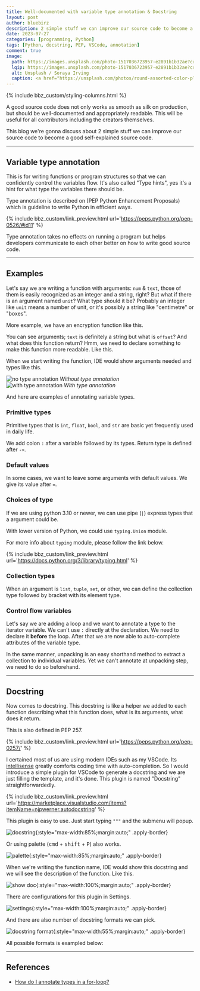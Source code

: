 ```yaml
---
title: Well-documented with variable type annotation & Docstring
layout: post
author: bluebirz
description: 2 simple stuff we can improve our source code to become a good self-explained source code.
date: 2023-07-27
categories: [programming, Python]
tags: [Python, docstring, PEP, VSCode, annotation]
comment: true
image:
  path: https://images.unsplash.com/photo-1517036723957-e2891b1b32ae?crop=entropy&cs=tinysrgb&fit=max&fm=jpg&ixid=M3wxMTc3M3wwfDF8c2VhcmNofDJ8fHRvbmdzJTIwYm93bHxlbnwwfHx8fDE2ODk5NzEyNTV8MA&ixlib=rb-4.0.3&q=80&w=2000
  lqip: https://images.unsplash.com/photo-1517036723957-e2891b1b32ae?crop=entropy&cs=tinysrgb&fit=max&fm=jpg&ixid=M3wxMTc3M3wwfDF8c2VhcmNofDJ8fHRvbmdzJTIwYm93bHxlbnwwfHx8fDE2ODk5NzEyNTV8MA&ixlib=rb-4.0.3&q=10&w=2000
  alt: Unsplash / Soraya Irving
  caption: <a href="https://unsplash.com/photos/round-assorted-color-plastic-cases-AGtksbL8z2c">Unsplash / Soraya Irving</a>
---
```


{% include bbz_custom/styling-columns.html %}

A good source code does not only works as smooth as silk on production, but should be well-documented and appropriately readable. This will be useful for all contributors including the creators themselves.

This blog we're gonna discuss about 2 simple stuff we can improve our source code to become a good self-explained source code.

---

## Variable type annotation

This is for writing functions or program structures so that we can confidently control the variables flow. It's also called "Type hints", yes it's a hint for what type the variables there should be.

Type annotation is described on [PEP Python Enhancement Proposals) which is guideline to write Python in efficient ways.

{% include bbz_custom/link_preview.html url='<https://peps.python.org/pep-0526/#id11>' %}

Type annotation takes no effects on running a program but helps developers communicate to each other better on how to write good source code.

---

## Examples

Let's say we are writing a function with arguments: `num` & `text`, those of them is easily recognized as an integer and a string, right? But what if there is an argument named `unit`? What type should it be? Probably an integer like `unit` means a number of unit, or it's possibly a string like "centimetre" or "boxes".

More example, we have an encryption function like this.

<script src="https://gist.github.com/bluebirz/197267d81c40baf8d0ba9e94d6e53502.js?file=func-no-hint.py"></script>

You can see arguments; `text` is definitely a string but what is `offset`? And what does this function return? Hmm, we need to declare something to make this function more readable. Like this.

<script src="https://gist.github.com/bluebirz/197267d81c40baf8d0ba9e94d6e53502.js?file=func-with-hint.py"></script>

When we start writing the function, IDE would show arguments needed and types like this.‌

<div class="row">
    <div class="col-2">
        <img src="https://bluebirzdotnet.s3.ap-southeast-1.amazonaws.com/type-hint-docstring/01-tooltip-no-hint.png" alt="no type annotation" loading="lazy" class="apply-border">
        <em>Without type annotation</em>
    </div>
 <div class="col-2">
        <img src="https://bluebirzdotnet.s3.ap-southeast-1.amazonaws.com/type-hint-docstring/02-tooltip-with-hint.png" alt="with type annotation" loading="lazy" class="apply-border">
        <em>With type annotation</em>
    </div>
</div>

And here are examples of annotating variable types.

### Primitive types

Primitive types that is `int`, `float`, `bool`, and `str` are basic yet frequently used in daily life.

We add colon `:` after a variable followed by its types. Return type is defined after `->`.

<script src="https://gist.github.com/bluebirz/197267d81c40baf8d0ba9e94d6e53502.js?file=hint_primitive.py"></script>

### Default values

In some cases, we want to leave some arguments with default values. We give its value after `=`.

<script src="https://gist.github.com/bluebirz/197267d81c40baf8d0ba9e94d6e53502.js?file=hint_default.py"></script>

### Choices of type

If we are using python 3.10 or newer, we can use pipe (`|`)  express types that a argument could be.

With lower version of Python, we could use `typing.Union` module.

<script src="https://gist.github.com/bluebirz/197267d81c40baf8d0ba9e94d6e53502.js?file=hint_union.py"></script>

For more info about `typing` module, please follow the link below.

{% include bbz_custom/link_preview.html url='<https://docs.python.org/3/library/typing.html>' %}

### Collection types

When an argument is `list`, `tuple`, `set`, or other, we can define the collection type followed by bracket with its element type.

<script src="https://gist.github.com/bluebirz/197267d81c40baf8d0ba9e94d6e53502.js?file=hint_collection.py"></script>

### Control flow variables

Let's say we are adding a loop and we want to annotate a type to the iterator variable. We can't use `:` directly at the declaration. We need to declare it **before** the loop. After that we are now able to auto-complete attributes of the variable type.

In the same manner, unpacking is an easy shorthand method to extract a collection to individual variables. Yet we can't annotate at unpacking step, we need to do so beforehand.

<script src="https://gist.github.com/bluebirz/197267d81c40baf8d0ba9e94d6e53502.js?file=hint_loop_unpack.py"></script>

---

## Docstring

Now comes to docstring. This docstring is like a helper we added to each function describing what this function does, what is its arguments, what does it return.

This is also defined in PEP 257.

{% include bbz_custom/link_preview.html url='<https://peps.python.org/pep-0257/>' %}

I certained most of us are using modern IDEs such as my VSCode. Its [intellisense](https://code.visualstudio.com/docs/editor/intellisense) greatly comforts coding time with auto-completion. So I would introduce a simple plugin for VSCode to generate a docstring and we are just filling the template, and it's done. This plugin is named "Docstring" straightforwardedly.

{% include bbz_custom/link_preview.html url='<https://marketplace.visualstudio.com/items?itemName=njpwerner.autodocstring>' %}

This plugin is easy to use. Just start typing `"""` and the submenu will popup.

![docstring](https://bluebirzdotnet.s3.ap-southeast-1.amazonaws.com/type-hint-docstring/03-docstring-prompt.png){:style="max-width:85%;margin:auto;" .apply-border}

Or using palette (<kbd>cmd</kbd> + <kbd>shift</kbd> + <kbd>P</kbd>) also works.

![palette](https://bluebirzdotnet.s3.ap-southeast-1.amazonaws.com/type-hint-docstring/04-docstring-palette.png){:style="max-width:85%;margin:auto;" .apply-border}

When we're writing the function name, IDE would show this docstring and we will see the description of the function. Like this.

![show doc](https://bluebirzdotnet.s3.ap-southeast-1.amazonaws.com/type-hint-docstring/07-docstring-tooltip.png){:style="max-width:100%;margin:auto;" .apply-border}

There are configurations for this plugin in Settings.

![settings](https://bluebirzdotnet.s3.ap-southeast-1.amazonaws.com/type-hint-docstring/05-docstring-setting.png){:style="max-width:100%;margin:auto;" .apply-border}

And there are also number of docstring formats we can pick.

![docstring format](https://bluebirzdotnet.s3.ap-southeast-1.amazonaws.com/type-hint-docstring/06-docstring-format.png){:style="max-width:55%;margin:auto;" .apply-border}

All possible formats is exampled below:

<script src="https://gist.github.com/bluebirz/197267d81c40baf8d0ba9e94d6e53502.js?file=docstring-all-options.py"></script>

---

## References

- [How do I annotate types in a for-loop?](https://stackoverflow.com/questions/41641449/how-do-i-annotate-types-in-a-for-loop/41641489#41641489)
